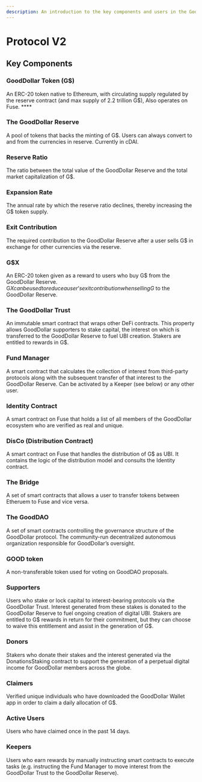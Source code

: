 ```yaml
---
description: An introduction to the key components and users in the GoodDollar protocol.
---
```


# Protocol V2

## Key Components

### **GoodDollar Token (G$)**&#x20;

An ERC-20 token native to Ethereum, with circulating supply regulated by the reserve contract (and max supply of 2.2 trillion G$), Also operates on Fuse. ****&#x20;

### **The GoodDollar Reserve**&#x20;

A pool of tokens that backs the minting of G$. Users can always convert to and from the currencies in reserve. Currently in cDAI.

### **Reserve Ratio**

The ratio between the total value of the GoodDollar Reserve and the total market capitalization of G$.

### **Expansion Rate**

The annual rate by which the reserve ratio declines, thereby increasing the G$ token supply.

### **Exit Contribution**&#x20;

The required contribution to the GoodDollar Reserve after a user sells G$ in exchange for other currencies via the reserve.

### **G$X**

An ERC-20 token given as a reward to users who buy G$ from the GoodDollar Reserve. G$X can be used to reduce a user’s exit contribution when selling G$ to the GoodDollar Reserve.

### **The GoodDollar Trust**

An immutable smart contract that wraps other DeFi contracts. This property allows GoodDollar supporters to stake capital, the interest on which is transferred to the GoodDollar Reserve to fuel UBI creation. Stakers are entitled to rewards in G$.

### **Fund Manager**

A smart contract that calculates the collection of interest from third-party protocols along with the subsequent transfer of that interest to the GoodDollar Reserve. Can be activated by a Keeper (see below) or any other user.

### **Identity Contract**

A smart contract on Fuse that holds a list of all members of the GoodDollar ecosystem who are verified as real and unique.

### **DisCo (Distribution Contract)**

A smart contract on Fuse that handles the distribution of G$ as UBI. It contains the logic of the distribution model and consults the Identity contract.

### **The Bridge**

A set of smart contracts that allows a user to transfer tokens between Etheruem to Fuse and vice versa.

### **The GoodDAO**

A set of smart contracts controlling the governance structure of the GoodDollar protocol. The community-run decentralized autonomous organization responsible for GoodDollar’s oversight.

### **GOOD token**

A non-transferable token used for voting on GoodDAO proposals.

### **Supporters**

Users who stake or lock capital to interest-bearing protocols via the GoodDollar Trust. Interest generated from these stakes is donated to the GoodDollar Reserve to fuel ongoing creation of digital UBI. Stakers are entitled to G$ rewards in return for their commitment, but they can choose to waive this entitlement and assist in the generation of G$.

### **Donors**

Stakers who donate their stakes and the interest generated via the DonationsStaking contract to support the generation of a perpetual digital income for GoodDollar members across the globe.

### **Claimers**

Verified unique individuals who have downloaded the GoodDollar Wallet app in order to claim a daily allocation of G$.

### **Active Users**

Users who have claimed once in the past 14 days.

### **Keepers**

Users who earn rewards by manually instructing smart contracts to execute tasks (e.g. instructing the Fund Manager to move interest from the GoodDollar Trust to the GoodDollar Reserve).
